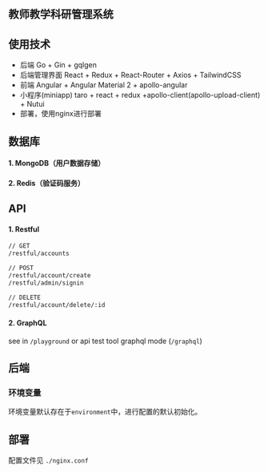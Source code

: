 ## 教师教学科研管理系统

## 使用技术

- 后端 Go + Gin + gqlgen
- 后端管理界面 React + Redux + React-Router + Axios + TailwindCSS
- 前端 Angular + Angular Material 2 + apollo-angular
- 小程序(miniapp) taro + react + redux +apollo-client(apollo-upload-client) + Nutui
- 部署，使用nginx进行部署

## 数据库

#### 1. MongoDB（用户数据存储）

#### 2. Redis（验证码服务）

## API

#### 1. Restful

```rest
// GET
/restful/accounts

// POST
/restful/account/create
/restful/admin/signin

// DELETE
/restful/account/delete/:id
```

#### 2. GraphQL

see in `/playground` or api test tool graphql mode (`/graphql`)

## 后端

### 环境变量

环境变量默认存在于`environment`中，进行配置的默认初始化。

## 部署

配置文件见 `./nginx.conf`


